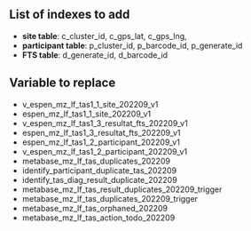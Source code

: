 ## List of indexes to add

- **site table**: c_cluster_id, c_gps_lat, c_gps_lng,
- **participant table**: p_cluster_id, p_barcode_id, p_generate_id
- **FTS table**: d_generate_id, d_barcode_id

## Variable to replace

- v_espen_mz_lf_tas1_1_site_202209_v1
- espen_mz_lf_tas1_1_site_202209_v1
- v_espen_mz_lf_tas1_3_resultat_fts_202209_v1
- espen_mz_lf_tas1_3_resultat_fts_202209_v1
- espen_mz_lf_tas1_2_participant_202209_v1
- v_espen_mz_lf_tas1_2_participant_202209_v1
- metabase_mz_lf_tas_duplicates_202209
- identify_participant_duplicate_tas_202209
- identify_tas_diag_result_duplicate_202209
- metabase_mz_lf_tas_result_duplicates_202209_trigger
- metabase_mz_lf_tas_duplicates_202209_trigger
- metabase_mz_lf_tas_orphaned_202209
- metabase_mz_lf_tas_action_todo_202209
